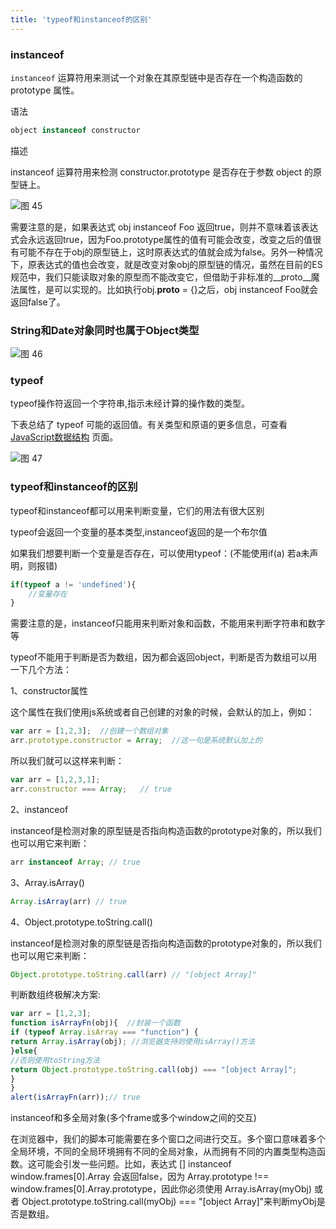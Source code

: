 ```yaml
---
title: 'typeof和instanceof的区别'
---
```


### instanceof

`instanceof` 运算符用来测试一个对象在其原型链中是否存在一个构造函数的 prototype 属性。

语法

```js
object instanceof constructor
```

描述

instanceof 运算符用来检测 constructor.prototype 是否存在于参数 object 的原型链上。

![图 45](https://gitee.com/wongabner/picgo/raw/master/2021-03-23-20-48-49.png)  

需要注意的是，如果表达式 obj instanceof Foo 返回true，则并不意味着该表达式会永远返回true，因为Foo.prototype属性的值有可能会改变，改变之后的值很有可能不存在于obj的原型链上，这时原表达式的值就会成为false。另外一种情况下，原表达式的值也会改变，就是改变对象obj的原型链的情况，虽然在目前的ES规范中，我们只能读取对象的原型而不能改变它，但借助于非标准的__proto__魔法属性，是可以实现的。比如执行obj.__proto__ = {}之后，obj instanceof Foo就会返回false了。

### String和Date对象同时也属于Object类型

![图 46](https://gitee.com/wongabner/picgo/raw/master/2021-03-23-20-49-36.png)  

### typeof

typeof操作符返回一个字符串,指示未经计算的操作数的类型。

下表总结了 typeof 可能的返回值。有关类型和原语的更多信息，可查看 [JavaScript数据结构](https://developer.mozilla.org/zh-CN/docs/Web/JavaScript/Data_structures) 页面。

![图 47](https://gitee.com/wongabner/picgo/raw/master/2021-03-23-20-51-56.png)  

### typeof和instanceof的区别

typeof和instanceof都可以用来判断变量，它们的用法有很大区别

typeof会返回一个变量的基本类型,instanceof返回的是一个布尔值

如果我们想要判断一个变量是否存在，可以使用typeof：(不能使用if(a) 若a未声明，则报错)

```js
if(typeof a != 'undefined'){
    //变量存在
}
```

需要注意的是，instanceof只能用来判断对象和函数，不能用来判断字符串和数字等

typeof不能用于判断是否为数组，因为都会返回object，判断是否为数组可以用一下几个方法：

1、constructor属性

这个属性在我们使用js系统或者自己创建的对象的时候，会默认的加上，例如：

```js
var arr = [1,2,3];  //创建一个数组对象
arr.prototype.constructor = Array;  //这一句是系统默认加上的
```

所以我们就可以这样来判断：

```js
var arr = [1,2,3,1]; 
arr.constructor === Array;   // true
```

2、instanceof

instanceof是检测对象的原型链是否指向构造函数的prototype对象的，所以我们也可以用它来判断：

```js
arr instanceof Array; // true
```

3、Array.isArray()

```js
Array.isArray(arr) // true
```

4、Object.prototype.toString.call()

instanceof是检测对象的原型链是否指向构造函数的prototype对象的，所以我们也可以用它来判断：

```js
Object.prototype.toString.call(arr) // "[object Array]"
```

判断数组终极解决方案:

```js
var arr = [1,2,3]; 
function isArrayFn(obj){  //封装一个函数
if (typeof Array.isArray === "function") { 
return Array.isArray(obj); //浏览器支持则使用isArray()方法
}else{                     
//否则使用toString方法
return Object.prototype.toString.call(obj) === "[object Array]"; 
} 
} 
alert(isArrayFn(arr));// true
```

instanceof和多全局对象(多个frame或多个window之间的交互)

在浏览器中，我们的脚本可能需要在多个窗口之间进行交互。多个窗口意味着多个全局环境，不同的全局环境拥有不同的全局对象，从而拥有不同的内置类型构造函数。这可能会引发一些问题。比如，表达式 [] instanceof window.frames[0].Array 会返回false，因为 Array.prototype !== window.frames[0].Array.prototype，因此你必须使用 Array.isArray(myObj) 或者 Object.prototype.toString.call(myObj) === "[object Array]"来判断myObj是否是数组。
